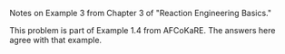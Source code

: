 Notes on Example 3 from Chapter 3 of "Reaction Engineering Basics."

This problem is part of Example 1.4 from AFCoKaRE. The answers here agree with that example.